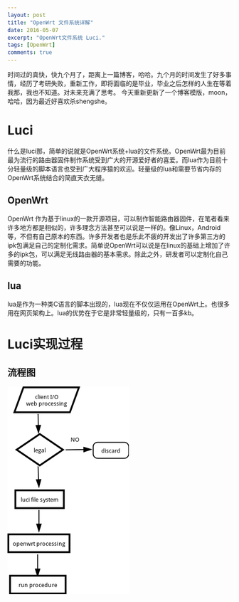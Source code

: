 ```yaml
---
layout: post
title: "OpenWrt 文件系统详解"
date: 2016-05-07
excerpt: "OpenWrt文件系统 Luci."
tags: [OpenWrt]
comments: true
---
```


时间过的真快，快九个月了，距离上一篇博客，哈哈。九个月的时间发生了好多事情，经历了考研失败，重新工作，即将面临的是毕业，毕业之后怎样的人生在等着我那，我也不知道。对未来充满了思考。
今天重新更新了一个博客模版，moon，哈哈，因为最近好喜欢杀shengshe。


# Luci

什么是luci那，简单的说就是OpenWrt系统+lua的文件系统。OpenWrt最为目前最为流行的路由器固件制作系统受到广大的开源爱好者的喜爱。而lua作为目前十分轻量级的脚本语言也受到广大程序猿的欢迎。轻量级的lua和需要节省内存的OpenWrt系统结合的简直天衣无缝。


## OpenWrt
OpenWrt 作为基于linux的一款开源项目，可以制作智能路由器固件，在笔者看来许多地方都是相似的，许多理念方法甚至可以说是一样的。像Linux，Android等，不但有自己原本的东西。许多开发者也是乐此不疲的开发出了许多第三方的ipk包满足自己的定制化需求。简单说OpenWrt可以说是在linux的基础上增加了许多的ipk包，可以满足无线路由器的基本需求。除此之外，研发者可以定制化自己需要的功能。


## lua
lua是作为一种类C语言的脚本出现的，lua现在不仅仅运用在OpenWrt上。也很多用在网页架构上。lua的优势在于它是非常轻量级的，只有一百多kb。




# Luci实现过程


## 流程图


![流程图](../picture/图二.png)












